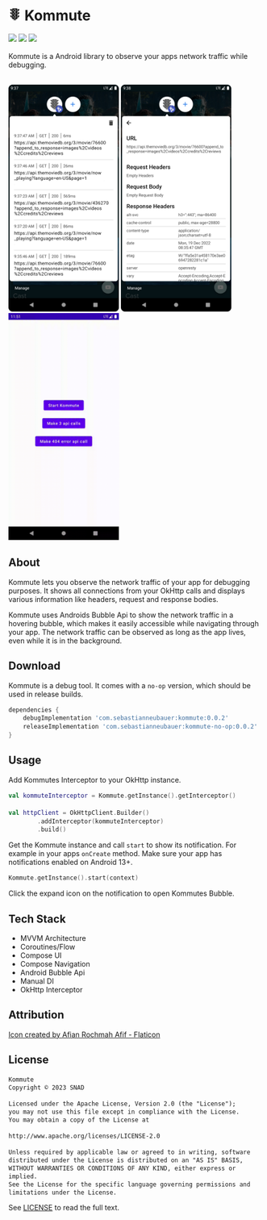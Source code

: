 # <img src="screenshots/kommuteIcon.png" height="25"> Kommute 

![](https://img.shields.io/badge/Version-0.0.2-blue) ![](https://img.shields.io/badge/Kotlin-1.7.20-orange) ![](https://img.shields.io/badge/SDK-21+-brightgreen)
<br /><br />
Kommute is a Android library to observe your apps network traffic while debugging.
<br /><br />

<p float="left">
<img src="screenshots/kommute1.png" height="450">
<img src="screenshots/kommute2.png" height="450">
<img src="screenshots/kommuteGif.gif" height="450">
</p>

## About

Kommute lets you observe the network traffic of your app for debugging purposes. It shows all connections from your OkHttp calls and displays various information like headers, request and response bodies.

Kommute uses Androids Bubble Api to show the network traffic in a hovering bubble, which makes it easily accessible while navigating through your app.
The network traffic can be observed as long as the app lives, even while it is in the background.

## Download

Kommute is a debug tool. It comes with a `no-op` version, which should be used in release builds.

```groovy
dependencies {
    debugImplementation 'com.sebastianneubauer:kommute:0.0.2'
    releaseImplementation 'com.sebastianneubauer:kommute-no-op:0.0.2'
}
```

## Usage

Add Kommutes Interceptor to your OkHttp instance.

```kotlin
val kommuteInterceptor = Kommute.getInstance().getInterceptor()

val httpClient = OkHttpClient.Builder()
        .addInterceptor(kommuteInterceptor)
        .build()
```

Get the Kommute instance and call `start` to show its notification. For example in your apps `onCreate` method.
Make sure your app has notifications enabled on Android 13+.

```kotlin
Kommute.getInstance().start(context)
```

Click the expand icon on the notification to open Kommutes Bubble.

## Tech Stack

- MVVM Architecture
- Coroutines/Flow
- Compose UI
- Compose Navigation
- Android Bubble Api
- Manual DI
- OkHttp Interceptor

## Attribution

<a href="https://www.flaticon.com/free-icons/ui" title="icon">Icon created by Afian Rochmah Afif - Flaticon</a>

## License

```
Kommute
Copyright © 2023 SNAD

Licensed under the Apache License, Version 2.0 (the "License");
you may not use this file except in compliance with the License.
You may obtain a copy of the License at

http://www.apache.org/licenses/LICENSE-2.0

Unless required by applicable law or agreed to in writing, software
distributed under the License is distributed on an "AS IS" BASIS,
WITHOUT WARRANTIES OR CONDITIONS OF ANY KIND, either express or implied.
See the License for the specific language governing permissions and 
limitations under the License.
```
See [LICENSE](LICENSE.md) to read the full text.
